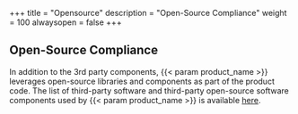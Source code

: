 +++
title = "Opensource"
description = "Open-Source Compliance"
weight = 100
alwaysopen = false
+++

## Open-Source Compliance

In addition to the 3rd party components, {{< param product_name >}} leverages open-source libraries and components as part of the product code.
The list of third-party software and third-party open-source software components used by {{< param product_name >}} is available [here](https://docs.cloudify.co/compliance/Open-Source-Compliance-Oct2020.pdf).
